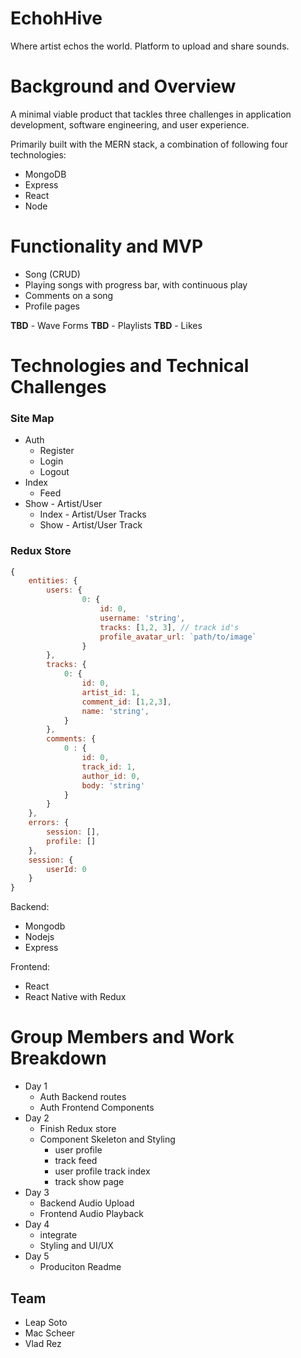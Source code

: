 # EchohHive 

Where artist echos the world. Platform to upload and share sounds.

# Background and Overview

A minimal viable product that tackles three challenges in application development, software engineering, and user experience.

Primarily built with the MERN stack, a combination of following four technologies: 

+ MongoDB
+ Express
+ React
+ Node

# Functionality and MVP

+ Song (CRUD)
+ Playing songs with progress bar, with continuous play
+ Comments on a song
+ Profile pages

**TBD** - Wave Forms
**TBD** - Playlists
**TBD** - Likes


# Technologies and Technical Challenges

### Site Map

+ Auth
    + Register
    + Login
    + Logout
+ Index
    + Feed
+ Show - Artist/User
    + Index - Artist/User Tracks
    + Show - Artist/User Track

### Redux Store

```js
{
    entities: {
        users: { 
                0: {
                    id: 0,
                    username: 'string',
                    tracks: [1,2, 3], // track id's
                    profile_avatar_url: `path/to/image`
                }
        },
        tracks: {
            0: {
                id: 0,
                artist_id: 1,
                comment_id: [1,2,3],
                name: 'string',
            }
        },
        comments: {
            0 : {
                id: 0,
                track_id: 1,
                author_id: 0,
                body: 'string'
            }
        }
    },
    errors: {
        session: [],
        profile: []
    },
    session: {
        userId: 0
    }
}
```

Backend: 
+ Mongodb
+ Nodejs
+ Express

Frontend:
+ React
+ React Native with Redux

# Group Members and Work Breakdown

+ Day 1
    + Auth Backend routes
    + Auth Frontend Components
+ Day 2
    + Finish Redux store
    + Component Skeleton and Styling
        + user profile
        + track feed
        + user profile track index
        + track show page
+ Day 3
    + Backend Audio Upload
    + Frontend Audio Playback
+ Day 4
    + integrate 
    + Styling and UI/UX
+ Day 5
    + Produciton Readme

## Team 
+ Leap Soto
+ Mac Scheer
+ Vlad Rez